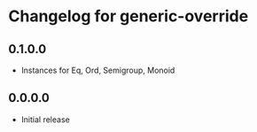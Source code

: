 # Changelog for generic-override

## 0.1.0.0

* Instances for Eq, Ord, Semigroup, Monoid

## 0.0.0.0

* Initial release
